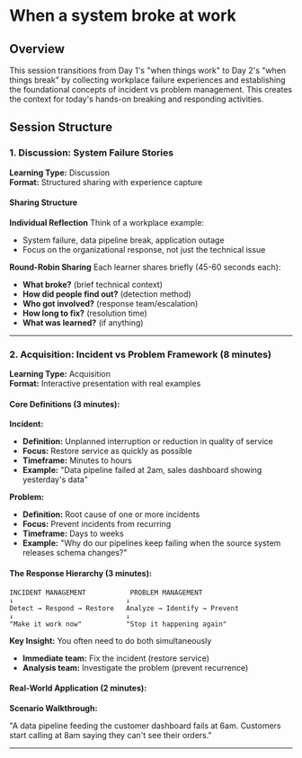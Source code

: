 # When a system broke at work

## Overview

This session transitions from Day 1's "when things work" to Day 2's "when things break" by collecting workplace failure experiences and establishing the foundational concepts of incident vs problem management. This creates the context for today's hands-on breaking and responding activities.

## Session Structure

### 1. Discussion: System Failure Stories

**Learning Type:** Discussion  
**Format:** Structured sharing with experience capture

#### Sharing Structure

**Individual Reflection**
Think of a workplace example:

- System failure, data pipeline break, application outage
- Focus on the organizational response, not just the technical issue

**Round-Robin Sharing**
Each learner shares briefly (45-60 seconds each):

- **What broke?** (brief technical context)
- **How did people find out?** (detection method)
- **Who got involved?** (response team/escalation)
- **How long to fix?** (resolution time)
- **What was learned?** (if anything)

---

### 2. Acquisition: Incident vs Problem Framework (8 minutes)

**Learning Type:** Acquisition  
**Format:** Interactive presentation with real examples

#### Core Definitions (3 minutes):

**Incident:**

- **Definition:** Unplanned interruption or reduction in quality of service
- **Focus:** Restore service as quickly as possible
- **Timeframe:** Minutes to hours
- **Example:** "Data pipeline failed at 2am, sales dashboard showing yesterday's data"

**Problem:**

- **Definition:** Root cause of one or more incidents
- **Focus:** Prevent incidents from recurring
- **Timeframe:** Days to weeks
- **Example:** "Why do our pipelines keep failing when the source system releases schema changes?"

#### The Response Hierarchy (3 minutes):

```
INCIDENT MANAGEMENT           PROBLEM MANAGEMENT
↓                            ↓
Detect → Respond → Restore   Analyze → Identify → Prevent
↓                            ↓
"Make it work now"           "Stop it happening again"
```

**Key Insight:** You often need to do both simultaneously

- **Immediate team:** Fix the incident (restore service)
- **Analysis team:** Investigate the problem (prevent recurrence)

#### Real-World Application (2 minutes):

**Scenario Walkthrough:**

"A data pipeline feeding the customer dashboard fails at 6am. Customers start calling at 8am saying they can't see their orders."

---

